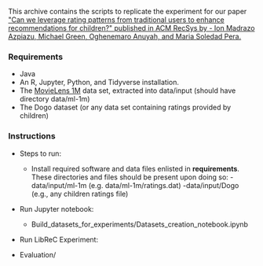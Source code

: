 This archive contains the scripts to replicate the experiment for our paper ["Can we leverage rating patterns from traditional users to enhance recommendations for children?" published in ACM RecSys by - Ion Madrazo Azpiazu, Michael Green, Oghenemaro Anuyah, and Maria Soledad Pera.](https://scholarworks.boisestate.edu/cs_scripts/6/)

### Requirements
- Java
- An R, Jupyter, Python, and Tidyverse installation.
- The [MovieLens 1M](https://grouplens.org/datasets/movielens/) data set, extracted into data/input (should have directory data/ml-1m)
- The Dogo dataset (or any data set containing ratings provided by children)

### Instructions
- Steps to run:
  - Install required software and data files enlisted in <b>requirements</b>. These directories and files should be present upon doing so:
    -data/input/ml-1m (e.g. data/ml-1m/ratings.dat)
    -data/input/Dogo (e.g., any children ratings file)
    
- Run Jupyter notebook:
  - Build_datasets_for_experiments/Datasets_creation_notebook.ipynb
  
 - Run LibReC Experiment:
  - Evaluation/
